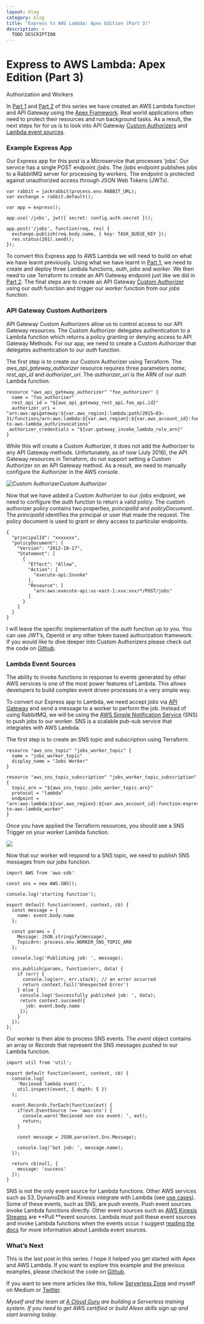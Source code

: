 ```yaml
---
layout: blog
category: blog
title: "Express to AWS Lambda: Apex Edition (Part 3)"
description: >
  TODO DESCRIPTION
---
```


# Express to AWS Lambda: Apex Edition (Part 3)

Authorization and Workers

In [Part 1](https://serverless.zone/express-to-aws-lambda-apex-edition-part-1-bcc11102feeb#.sv6tyvfiq) and [Part 2](https://serverless.zone/express-to-aws-lambda-apex-edition-part-2-53405a867b12#.hka0mwrwj) of this series we have created an AWS Lambda function and API Gateway using the [Apex Framework](http://apex.run). Real world applications often need to protect their resources and run background tasks. As a result, the next steps for for us is to look into API Gateway [Custom Authorizers](https://aws.amazon.com/blogs/compute/introducing-custom-authorizers-in-amazon-api-gateway/) and [Lambda event sources](http://docs.aws.amazon.com/lambda/latest/dg/use-cases.html).

### Example Express App

Our Express app for this post is a Microservice that processes ‘jobs’. Our service has a single POST endpoint */jobs*. The */jobs* endpoint publishes jobs to a RabbitMQ server for processing by workers. The endpoint is protected against unauthorized access through JSON Web Tokens (JWTs).

    var rabbit = jackrabbit(process.env.RABBIT_URL);
    var exchange = rabbit.default();

    var app = express();

    app.use('/jobs', jwt({ secret: config.auth.secret }));

    app.post('/jobs', function(req, res) {
      exchange.publish(req.body.name, { key: TASK_QUEUE_KEY });
      res.status(201).send();
    });

To convert this Express app to AWS Lambda we will need to build on what we have learnt previously. Using what we have learnt in [Part 1](https://serverless.zone/express-to-aws-lambda-apex-edition-part-1-bcc11102feeb#.sv6tyvfiq), we need to create and deploy three Lambda functions, *auth*, *jobs* and *worker*. We then need to use Terraform to create an API Gateway endpoint just like we did in [Part 2](https://serverless.zone/express-to-aws-lambda-apex-edition-part-2-53405a867b12#.hka0mwrwj). The final steps are to create an API Gateway [Custom Authorizer](https://aws.amazon.com/blogs/compute/introducing-custom-authorizers-in-amazon-api-gateway/) using our *auth* function and trigger our *worker* function from our *jobs* function.

### API Gateway Custom Authorizers

API Gateway Custom Authorizers allow us to control access to our API Gateway resources. The Custom Authorizer delegates authentication to a Lambda function which returns a policy granting or denying access to API Gateway Methods. For our app, we need to create a Custom Authorizer that delegates authentication to our *auth* function.

The first step is to create our Custom Authorizer using Terraform. The *aws_api_gateway_authorizer* resource requires three parameters *name*, *rest_api_id* and *authorizer_uri*. The *authorizer_uri* is the ARN of our *auth* Lambda function.

    resource "aws_api_gateway_authorizer" "foo_authorizer" {
      name = "foo_authorizer"
      rest_api_id = "${aws_api_gateway_rest_api.foo_api.id}"
      authorizer_uri = "arn:aws:apigateway:${var.aws_region}:lambda:path/2015–03–31/functions/arn:aws:lambda:${var.aws_region}:${var.aws_account_id}:function:express-to-aws-lambda_auth/invocations"
     authorizer_credentials = "${var.gateway_invoke_lambda_role_arn}"
    }

While this will create a Custom Authorizer, it does not add the Authorizer to any API Gateway methods. Unfortunately, as of now (July 2016), the API Gateway resources in Terraform, do not support setting a Custom Authorizer on an API Gateway method. As a result, we need to manually configure the Authorizer in the AWS console.

![Custom Authorizer](https://cdn-images-1.medium.com/max/3108/1*-YTnXERF-P-JV-NzTYVjgQ.png)*Custom Authorizer*

Now that we have added a Custom Authorizer to our */jobs* endpoint, we need to configure the *auth* function to return a valid policy. The custom authorizer policy contains two properties, *principalId* and *policyDocument*. The *principalId* identifies the principal or user that made the request. The policy document is used to grant or deny access to particular endpoints.

    {
      "principalId": "xxxxxxx",
      "policyDocument": {
        "Version": "2012-10-17",
        "Statement": [
          {
            "Effect": "Allow",
            "Action": [
              "execute-api:Invoke"
            ],
            "Resource": [
              "arn:aws:execute-api:us-east-1:xxx:xxx/*/POST/jobs"
            ]
          }
        ]
      }
    }

I will leave the specific implementation of the *auth* function up to you. You can use JWT’s, OpenId or any other token based authorization framework. If you would like to dive deeper into Custom Authorizers please check out the code on [Github](https://github.com/johncmckim/express-to-aws-lambda/tree/4-authentication).

### Lambda Event Sources

The ability to invoke functions in response to events generated by other AWS services is one of the most power features of Lambda. This allows developers to build complex event driven processes in a very simple way.

To convert our Express app to Lambda, we need accept *jobs* via [API Gateway](https://aws.amazon.com/api-gateway/) and send a message to a worker to perform the job. Instead of using RabbitMQ, we will be using the [AWS Simple Notification Service](https://aws.amazon.com/sns/) (SNS) to push jobs to our worker. SNS is a scalable pub-sub service that integrates with AWS Lambda.

The first step is to create an SNS topic and subscription using Terraform.

    resource "aws_sns_topic" "jobs_worker_topic" {
      name = "jobs_worker_topic"
      display_name = "Jobs Worker"
    }

    resource "aws_sns_topic_subscription" "jobs_worker_topic_subscription" {
      topic_arn = "${aws_sns_topic.jobs_worker_topic.arn}"
      protocol = "lambda"
      endpoint = "arn:aws:lambda:${var.aws_region}:${var.aws_account_id}:function:express-to-aws-lambda_worker"
    }

Once you have applied the Terraform resources, you should see a SNS Trigger on your *worker* Lambda function.

![](https://cdn-images-1.medium.com/max/3872/1*Vlx3MB43RQ3o0UWXPrCDVg.png)

Now that our worker will respond to a SNS topic, we need to publish SNS messages from our *jobs* function.

    import AWS from 'aws-sdk'

    const sns = new AWS.SNS();

    console.log('starting function');

    export default function(event, context, cb) {
      const message = {
        name: event.body.name
      };

      const params = {
        Message: JSON.stringify(message),
        TopicArn: process.env.WORKER_SNS_TOPIC_ARN
      };

      console.log('Publishing job: ', message);

      sns.publish(params, function(err, data) {
        if (err) {
          console.log(err, err.stack); // an error occurred
          return context.fail('Unexpected Error')
        } else {
         console.log('Successfully published job: ', data);
         return context.succeed({
           job: event.body.name
         });
        }
      });
    };

Our worker is then able to process SNS events. The *event* object contains an array or *Records* that represent the SNS messages pushed to our Lambda function.

    import util from 'util';

    export default function(event, context, cb) {
      console.log(
        'Recieved lambda event:', 
        util.inspect(event, { depth: 5 })
      );

      event.Records.forEach(function(evt) {
        if(evt.EventSource !== 'aws:sns') {
          console.warn(‘Recieved non sns event: ‘, evt);
          return;
        }

        const message = JSON.parse(evt.Sns.Message);

        console.log(‘Got job: ‘, message.name);
      });
     
      return cb(null, {
        message: 'success'
      });
    }

SNS is not the only event source for Lambda functions. Other AWS services such as S3, DynamoDb and Kinesis integrate with Lambda (see [use cases](http://docs.aws.amazon.com/lambda/latest/dg/use-cases.html)). Some of these events, such as SNS, are push events. Push event sources invoke Lambda functions directly. Other event sources such as [AWS Kinesis Streams](https://aws.amazon.com/kinesis/streams/) are **Pull **event sources. Lambda must poll these event sources and invoke Lambda functions when the events occur. I suggest [reading the docs](http://docs.aws.amazon.com/lambda/latest/dg/intro-invocation-modes.html) for more information about Lambda event sources.

### What’s Next

This is the last post in this series. I hope it helped you get started with Apex and AWS Lambda. If you want to explore this example and the previous examples, please checkout the code on [Github](https://github.com/johncmckim/express-to-aws-lambda).

If you want to see more articles like this, follow [Serverless Zone](https://serverless.zone/) and myself on Medium or [Twitter](https://twitter.com/johncmckim).

*Myself and the team at [A Cloud Guru](https://acloud.guru/) are building a Serverless training system. If you need to get AWS certified or build Alexa skills sign up and start learning today.*
